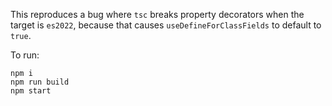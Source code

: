 This reproduces a bug where `tsc` breaks property decorators when the target is `es2022`, because that causes `useDefineForClassFields` to default to `true`.

To run:
```
npm i
npm run build
npm start
```
